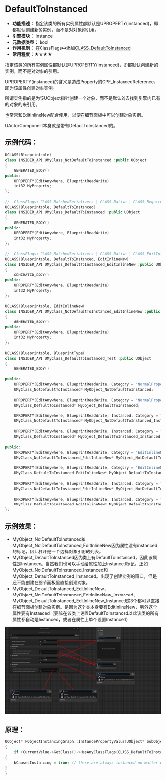 # DefaultToInstanced

- **功能描述：**  指定该类的所有实例属性都默认是UPROPERTY(instanced)，即都默认创建新的实例，而不是对对象的引用。
- **引擎模块：** Instance
- **元数据类型：** bool
- **作用机制：** 在ClassFlags中添加[CLASS_DefaultToInstanced](#Flags_EClassFlags_CLASS_DefaultToInstanced)
- **常用程度：★★★★**

指定该类的所有实例属性都默认是UPROPERTY(instanced)，即都默认创建新的实例，而不是对对象的引用。

UPROPERTY(instanced)的含义是造成Property的CPF_InstancedReference，即为该属性创建对象实例。

所谓实例指的是为该UObject指针创建一个对象，而不是默认的去找到引擎内已有的对象的来引用。

也常常和EditInlineNew配合使用，以便在细节面板中可以创建对象实例。

UActorComponent本身就是带有DefaultToInstanced的。

## 示例代码：

```cpp
UCLASS(Blueprintable)
class INSIDER_API UMyClass_NotDefaultToInstanced :public UObject
{
	GENERATED_BODY()
public:
	UPROPERTY(EditAnywhere, BlueprintReadWrite)
	int32 MyProperty;
};

//	ClassFlags:	CLASS_MatchedSerializers | CLASS_Native | CLASS_RequiredAPI | CLASS_DefaultToInstanced | CLASS_TokenStreamAssembled | CLASS_Intrinsic | CLASS_Constructed
UCLASS(Blueprintable, DefaultToInstanced)
class INSIDER_API UMyClass_DefaultToInstanced :public UObject
{
	GENERATED_BODY()
public:
	UPROPERTY(EditAnywhere, BlueprintReadWrite)
	int32 MyProperty;
};

//	ClassFlags:	CLASS_MatchedSerializers | CLASS_Native | CLASS_EditInlineNew | CLASS_RequiredAPI | CLASS_DefaultToInstanced | CLASS_TokenStreamAssembled | CLASS_Intrinsic | CLASS_Constructed
UCLASS(Blueprintable, DefaultToInstanced, EditInlineNew)
class INSIDER_API UMyClass_DefaultToInstanced_EditInlineNew :public UObject
{
	GENERATED_BODY()
public:
	UPROPERTY(EditAnywhere, BlueprintReadWrite)
	int32 MyProperty;
};

UCLASS(Blueprintable, EditInlineNew)
class INSIDER_API UMyClass_NotDefaultToInstanced_EditInlineNew :public UObject
{
	GENERATED_BODY()
public:
	UPROPERTY(EditAnywhere, BlueprintReadWrite)
	int32 MyProperty;
};

UCLASS(Blueprintable, BlueprintType)
class INSIDER_API UMyClass_DefaultToInstanced_Test :public UObject
{
	GENERATED_BODY()

public:
	UPROPERTY(EditAnywhere, BlueprintReadWrite, Category = "NormalProperty")
	UMyClass_NotDefaultToInstanced* MyObject_NotDefaultToInstanced;

	UPROPERTY(EditAnywhere, BlueprintReadWrite, Category = "NormalProperty")
	UMyClass_DefaultToInstanced* MyObject_DefaultToInstanced;

	UPROPERTY(EditAnywhere, BlueprintReadWrite, Instanced, Category = "NormalProperty | Instanced")
	UMyClass_NotDefaultToInstanced* MyObject_NotDefaultToInstanced_Instanced;

	UPROPERTY(EditAnywhere, BlueprintReadWrite, Instanced, Category = "NormalProperty | Instanced")
	UMyClass_DefaultToInstanced* MyObject_DefaultToInstanced_Instanced;

public:
	UPROPERTY(EditAnywhere, BlueprintReadWrite, Category = "EditInlineNew")
	UMyClass_NotDefaultToInstanced_EditInlineNew* MyObject_NotDefaultToInstanced_EditInlineNew;

	UPROPERTY(EditAnywhere, BlueprintReadWrite, Category = "EditInlineNew")
	UMyClass_DefaultToInstanced_EditInlineNew* MyObject_DefaultToInstanced_EditInlineNew;

	UPROPERTY(EditAnywhere, BlueprintReadWrite, Instanced, Category = "EditInlineNew | Instanced")
	UMyClass_NotDefaultToInstanced_EditInlineNew* MyObject_NotDefaultToInstanced_EditInlineNew_Instanced;

	UPROPERTY(EditAnywhere, BlueprintReadWrite, Instanced, Category = "EditInlineNew | Instanced")
	UMyClass_DefaultToInstanced_EditInlineNew* MyObject_DefaultToInstanced_EditInlineNew_Instanced;
};

```

## 示例效果：

- MyObject_NotDefaultToInstanced和MyObject_NotDefaultToInstanced_EditInlineNew因为属性没有instanced的标记，因此打开是一个选择对象引用的列表。
- MyObject_DefaultToInstanced因为类上有DefaultToInstanced，因此该属性是Instanced。当然我们也可以手动给属性加上Instanced标记，正如MyObject_NotDefaultToInstanced_Instanced和MyObject_DefaultToInstanced_Instanced。出现了创建实例的窗口，但是还不能创建在细节面板里直接创建对象。
- MyObject_DefaultToInstanced_EditInlineNew，MyObject_NotDefaultToInstanced_EditInlineNew_Instanced，MyObject_DefaultToInstanced_EditInlineNew_Instanced这3个都可以直接在细节面板创建对象实例。是因为这个类本身要有EditInlineNew，另外这个属性要有Instanced（要嘛在该类上设置DefaultToInstanced以此该类的所有属性都自动是Instanced，或者在属性上单个设置Instanced）

![image](Specifier_UCLASS_Instance_DefaultToInstanced_image.png)

## 原理：

```cpp
UObject* FObjectInstancingGraph::InstancePropertyValue(UObject* SubObjectTemplate, UObject* CurrentValue, UObject* Owner, EInstancePropertyValueFlags Flags)
{
	if (CurrentValue->GetClass()->HasAnyClassFlags(CLASS_DefaultToInstanced))
{
	bCausesInstancing = true; // these are always instanced no matter what
}
}
```